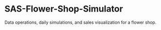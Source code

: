 # SAS-Flower-Shop-Simulator
Data operations, daily simulations, and sales visualization for a flower shop.
